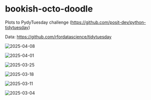 # bookish-octo-doodle

Plots to PydyTuesday challenge (https://github.com/posit-dev/python-tidytuesday)

Data: https://github.com/rfordatascience/tidytuesday




![2025-04-08](https://github.com/user-attachments/assets/4f2f66d0-80f8-46ab-8c82-e14723b4ffee)

![2025-04-01](https://github.com/user-attachments/assets/a4364f69-d019-485e-b648-dec1d4196ab1)

![2025-03-25](https://github.com/user-attachments/assets/11e9bee2-7254-4888-a58a-6f8c1c6b84f1)

![2025-03-18](https://github.com/user-attachments/assets/c8430cd1-01c5-4246-b2ea-a154f5b62fce)

![2025-03-11](https://github.com/user-attachments/assets/abbc2e55-6752-4cc3-893c-43dd754b490e)

![2025-03-04](https://github.com/user-attachments/assets/623d00e3-2ade-461a-b011-273819f8be40)

